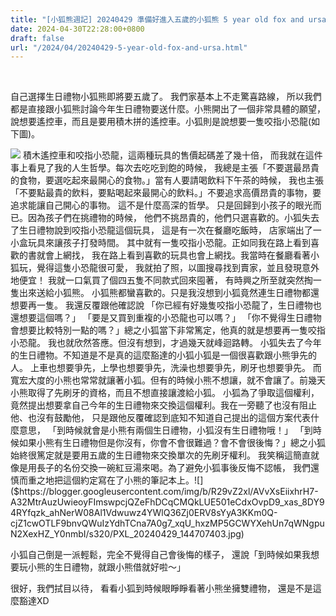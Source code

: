 ```yaml
---
title: "[小狐熊週記] 20240429 準備好進入五歲的小狐熊 5 year old fox and ursa"
date: 2024-04-30T22:28:00+0800
draft: false
url: "/2024/04/20240429-5-year-old-fox-and-ursa.html"
---
```


 

自己選擇生日禮物小狐熊即將要五歲了。
我們家基本上不走驚喜路線，
所以我們都是直接跟小狐熊討論今年生日禮物要送什麼。小熊開出了一個非常具體的願望，
說想要遙控車，而且是要用積木拼的遙控車。小狐則是說想要一隻咬指小恐龍(如下圖)。

![]($https://blogger.googleusercontent.com/img/b/R29vZ2xl/AVvXsEgHQ_xK2_Z9TQmn9zIly7Wpy3BWz2B72aTqp5Q4-KfGXKOsaBLJbP_aI9YioyNyf0c792oFnVB94s4QfDrlShA_ib6xwB1syxEpzxD31iK3xvnEEMaF6U-_YPQe8CzHy4XIFNbUv4b4kIMM-YuUh96l_OBPlOx1GsBCnw7n2l704k5blrLLmRfhdhk-u2w/s320/image.png)
積木遙控車和咬指小恐龍，這兩種玩具的售價起碼差了幾十倍，
而我就在這件事上看見了我的人生哲學。每次去吃吃到飽的時候，
我總是主張「不要選最昂貴的食物，要選吃起來最開心的食物。」當有人要請喝飲料下午茶的時候，
我也主張「不要點最貴的飲料，要點喝起來最開心的飲料。」不要追求高價昂貴的事物，要追求能讓自己開心的事物。
這不是什麼高深的哲學。
只是回歸到小孩子的眼光而已。因為孩子們在挑禮物的時候，
他們不挑昂貴的，他們只選喜歡的。小狐失去了生日禮物說到咬指小恐龍這個玩具，
這是有一次在餐廳吃飯時，
店家端出了一小盒玩具來讓孩子打發時間。
其中就有一隻咬指小恐龍。正如同我在路上看到喜歡的書就會上網找，
我在路上看到喜歡的玩具也會上網找。我當時在餐廳看著小狐玩，覺得這隻小恐龍很可愛，
我就拍了照，以圖搜尋找到賣家，並且發現意外地便宜！
我就一口氣買了個四五隻不同款式回來囤著，
有時興之所至就突然掏一隻出來送給小狐熊。
小狐熊都蠻喜歡的。只是我沒想到小狐竟然連生日禮物都還想要再一隻。
我還反覆跟他確認說
「你已經有好幾隻咬指小恐龍了，生日禮物也還想要這個嗎？」
「要是又買到重複的小恐龍也可以嗎？」
「你不覺得生日禮物會想要比較特別一點的嗎？」總之小狐當下非常篤定，他真的就是想要再一隻咬指小恐龍。 我也就欣然答應。但沒有想到，才過幾天就峰迴路轉。
小狐失去了今年的生日禮物。不知道是不是真的這麼豁達的小狐小狐是一個很喜歡跟小熊爭先的人。
上車也想要爭先，上學也想要爭先，洗澡也想要爭先，刷牙也想要爭先。
而寬宏大度的小熊也常常就讓著小狐。但有的時候小熊不想讓，就不會讓了。前幾天小熊取得了先刷牙的資格，而且不想直接讓渡給小狐。
小狐為了爭取這個權利，
竟然提出想要拿自己今年的生日禮物來交換這個權利。我在一旁聽了也沒有阻止他、也沒有鼓勵他，
只是跟他反覆確認到底知不知道自己提出的這個方案代表什麼意思，
「到時候就會是小熊有兩個生日禮物，小狐沒有生日禮物哦！」
「到時候如果小熊有生日禮物但是你沒有，你會不會很難過？會不會很後悔？」總之小狐始終很篤定就是要用五歲的生日禮物來交換單次的先刷牙權利。
我笑稱這簡直就像是用長子的名份交換一碗紅豆湯來喝。為了避免小狐事後反悔不認帳，
我們還慎而重之地把這個約定寫在了小熊的筆記本上。![]($https://blogger.googleusercontent.com/img/b/R29vZ2xl/AVvXsEiixhrH7-A32MtrAuzUwieoyFImswpcjQZeFhDCqCMQkLUE501eCdxOvpD9_xas_8DY94RYfqzk_ahNerW08Al1Vdwuwz4YWlQ36Zj0ERV8sYyA3KKm0Q-cjZ1cwOTLF9bnvQWuIzYdhTCna7A0g7_xqU_hxzMP5GCWYXehUn7qWNgpuN2XexHZ_Y0nmbI/s320/PXL_20240429_144707403.jpg)

小狐自己倒是一派輕鬆，完全不覺得自己會後悔的樣子，
還說「到時候如果我想要玩小熊的生日禮物，就跟小熊借就好啦～」

很好，我們拭目以待，
看看小狐到時候眼睜睜看著小熊坐擁雙禮物，
還是不是這麼豁達XD
